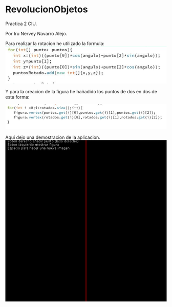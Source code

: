 # RevolucionObjetos
Practica 2 CIU.

Por Iru Nervey Navarro Alejo.

Para realizar la rotacion he utilizado la formula:
![](https://github.com/irunervey/RevolucionObjetos/blob/master/Imagenes/formula.JPG)

Y para la creacion de la figura he hañadido los puntos de dos en dos de esta forma:

![](https://github.com/irunervey/RevolucionObjetos/blob/master/Imagenes/imprimirPuntos.JPG)

Aqui dejo una demostracion de la aplicacion.
![](https://github.com/irunervey/RevolucionObjetos/blob/master/Imagenes/pruebaPrograma.gif)


